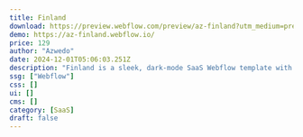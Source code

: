 ```yaml
---
title: Finland
download: https://preview.webflow.com/preview/az-finland?utm_medium=preview_link&utm_source=designer&utm_content=az-finland&preview=e43f20fc6ed8b160e55c07c04d3b7064&locale=en&workflow=preview
demo: https://az-finland.webflow.io/
price: 129
author: "Azwedo"
date: 2024-12-01T05:06:03.251Z
description: "Finland is a sleek, dark-mode SaaS Webflow template with three homepage, blog, and contact page layouts. It features smooth animations, built-in CMS, and e-commerce integration, and is optimized for SEO and high performance."
ssg: ["Webflow"]
css: []
ui: []
cms: []
category: [SaaS]
draft: false
---
```

